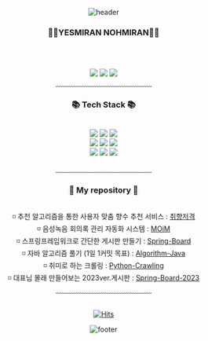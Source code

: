 <div align = "center">

![header](https://capsule-render.vercel.app/api?type=waving&&color=gradient&height=100&section=header&fontSize=90)
</div>

<div align = "center">
<h3>👩‍💻YESMIRAN NOHMIRAN👩‍💻</h3>

<br/><br/>

<a href="https://www.instagram.com/mirangku/"><img src="https://img.shields.io/badge/Instagram-E4405F?style=flat-square&logo=Instagram&logoColor=white&link=https://www.instagram.com/mirangku/"/></a>
<a href="https://blog.naver.com/yesmiran"><img src="https://img.shields.io/badge/Naverblog-03C75A?style=flat-square&logo=Naver&logoColor=white&link=https://blog.naver.com/yesmiran"/></a>
<a href="mailto:nmr1227@gmail.com"><img src="https://img.shields.io/badge/Gmail-d14836?style=flat-square&logo=Gmail&logoColor=white&link=mailto:nmr1227@gmail.com"/>
</a>
<br/>
﹏﹏﹏﹏﹏﹏﹏﹏﹏﹏﹏﹏﹏﹏

<h3>📚 Tech Stack 📚</h3>
<div>
<br/>
<img src="https://img.shields.io/badge/Spring-6DB33F?style=flat-square&logo=Spring&logoColor=white"/>
<img src="https://img.shields.io/badge/Java-007396?style=flat-square&logo=Java&logoColor=white"/>
<img src="https://img.shields.io/badge/Python-3766AB?style=flat-square&logo=Python&logoColor=white"/>
<br/>
<img src="https://img.shields.io/badge/Oracle-F80000?style=flat-square&logo=Oracle&logoColor=white"/>
<img src="https://img.shields.io/badge/Git-F05032?style=flat-square&logo=Git&logoColor=white"/>
<img src="https://img.shields.io/badge/JavaScript-F7DF1E?style=flat-square&logo=javascript&logoColor=black"/>
<br/>
<img src="https://img.shields.io/badge/React-61DAFB?style=flat-square&logo=React&logoColor=black"/>
<img src="https://img.shields.io/badge/Android-3DDC84?style=flat-square&logo=android&logoColor=white"/>
<img src="https://img.shields.io/badge/MySQL-4479A1?style=flat-square&logo=MySQL&logoColor=white"/>
<br/>
</div>
  
﹏﹏﹏﹏﹏﹏﹏﹏﹏﹏﹏﹏﹏﹏

<h3>📂 My repository 📂</h3>
<br/>
◽ 추천 알고리즘을 통한 사용자 맞춤 향수 추천 서비스 : 
<a href="https://github.com/2022-SMHRD-KDT-AI-1/Perfume">취향저격</a><br/>
◽ 음성녹음 회의록 관리 자동화 시스템 : 
<a href="https://github.com/SeeYourVoice">MOiM</a><br/>
◽ 스프링프레임워크로 간단한 게시판 만들기 : 
<a href="https://github.com/nohmiran/Spring-Board">Spring-Board</a><br/>
◽ 자바 알고리즘 풀기 (1일 1커밋 목표) : 
<a href="https://github.com/nohmiran/Algorithm-Java">Algorithm-Java</a><br/>
◽ 취미로 하는 크롤링 : 
<a href="https://github.com/nohmiran/Python-Crawling">Python-Crawling</a><br/>
◽ 대표님 몰래 만들어보는 2023ver.게시판 : 
<a href="https://github.com/nohmiran/Spring-Board-2023.git">Spring-Board-2023</a><br/>
﹏﹏﹏﹏﹏﹏﹏﹏﹏﹏﹏﹏﹏﹏
<br/><br/>

[![Hits](https://hits.seeyoufarm.com/api/count/incr/badge.svg?url=https%3A%2F%2Fgithub.com%2Fnohmiran&count_bg=%23FFBFB5&title_bg=%23FF7474&icon=&icon_color=%23E7E7E7&title=hits&edge_flat=false)](https://hits.seeyoufarm.com)
</div>

<div align = "center">

![footer](https://capsule-render.vercel.app/api?type=waving&&color=gradient&height=100&section=footer&fontSize=90)
</div>

